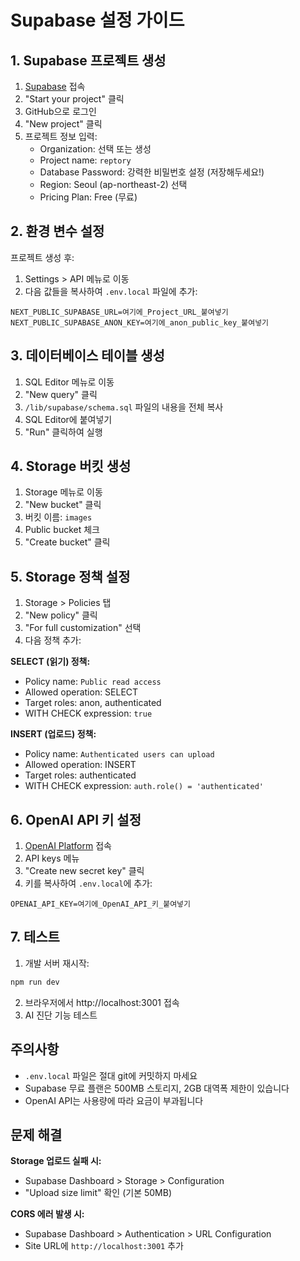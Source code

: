 # Supabase 설정 가이드

## 1. Supabase 프로젝트 생성

1. [Supabase](https://supabase.com) 접속
2. "Start your project" 클릭
3. GitHub으로 로그인
4. "New project" 클릭
5. 프로젝트 정보 입력:
   - Organization: 선택 또는 생성
   - Project name: `reptory`
   - Database Password: 강력한 비밀번호 설정 (저장해두세요!)
   - Region: Seoul (ap-northeast-2) 선택
   - Pricing Plan: Free (무료)

## 2. 환경 변수 설정

프로젝트 생성 후:
1. Settings > API 메뉴로 이동
2. 다음 값들을 복사하여 `.env.local` 파일에 추가:

```env
NEXT_PUBLIC_SUPABASE_URL=여기에_Project_URL_붙여넣기
NEXT_PUBLIC_SUPABASE_ANON_KEY=여기에_anon_public_key_붙여넣기
```

## 3. 데이터베이스 테이블 생성

1. SQL Editor 메뉴로 이동
2. "New query" 클릭
3. `/lib/supabase/schema.sql` 파일의 내용을 전체 복사
4. SQL Editor에 붙여넣기
5. "Run" 클릭하여 실행

## 4. Storage 버킷 생성

1. Storage 메뉴로 이동
2. "New bucket" 클릭
3. 버킷 이름: `images`
4. Public bucket 체크
5. "Create bucket" 클릭

## 5. Storage 정책 설정

1. Storage > Policies 탭
2. "New policy" 클릭
3. "For full customization" 선택
4. 다음 정책 추가:

**SELECT (읽기) 정책:**
- Policy name: `Public read access`
- Allowed operation: SELECT
- Target roles: anon, authenticated
- WITH CHECK expression: `true`

**INSERT (업로드) 정책:**
- Policy name: `Authenticated users can upload`
- Allowed operation: INSERT
- Target roles: authenticated
- WITH CHECK expression: `auth.role() = 'authenticated'`

## 6. OpenAI API 키 설정

1. [OpenAI Platform](https://platform.openai.com) 접속
2. API keys 메뉴
3. "Create new secret key" 클릭
4. 키를 복사하여 `.env.local`에 추가:

```env
OPENAI_API_KEY=여기에_OpenAI_API_키_붙여넣기
```

## 7. 테스트

1. 개발 서버 재시작:
```bash
npm run dev
```

2. 브라우저에서 http://localhost:3001 접속
3. AI 진단 기능 테스트

## 주의사항

- `.env.local` 파일은 절대 git에 커밋하지 마세요
- Supabase 무료 플랜은 500MB 스토리지, 2GB 대역폭 제한이 있습니다
- OpenAI API는 사용량에 따라 요금이 부과됩니다

## 문제 해결

**Storage 업로드 실패 시:**
- Supabase Dashboard > Storage > Configuration
- "Upload size limit" 확인 (기본 50MB)

**CORS 에러 발생 시:**
- Supabase Dashboard > Authentication > URL Configuration
- Site URL에 `http://localhost:3001` 추가